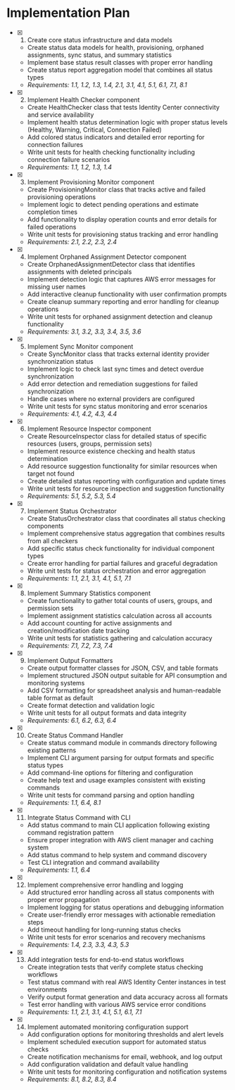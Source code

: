 # Implementation Plan

- [x] 1. Create core status infrastructure and data models
  - Create status data models for health, provisioning, orphaned assignments, sync status, and summary statistics
  - Implement base status result classes with proper error handling
  - Create status report aggregation model that combines all status types
  - _Requirements: 1.1, 1.2, 1.3, 1.4, 2.1, 3.1, 4.1, 5.1, 6.1, 7.1, 8.1_

- [x] 2. Implement Health Checker component
  - Create HealthChecker class that tests Identity Center connectivity and service availability
  - Implement health status determination logic with proper status levels (Healthy, Warning, Critical, Connection Failed)
  - Add colored status indicators and detailed error reporting for connection failures
  - Write unit tests for health checking functionality including connection failure scenarios
  - _Requirements: 1.1, 1.2, 1.3, 1.4_

- [x] 3. Implement Provisioning Monitor component
  - Create ProvisioningMonitor class that tracks active and failed provisioning operations
  - Implement logic to detect pending operations and estimate completion times
  - Add functionality to display operation counts and error details for failed operations
  - Write unit tests for provisioning status tracking and error handling
  - _Requirements: 2.1, 2.2, 2.3, 2.4_

- [x] 4. Implement Orphaned Assignment Detector component
  - Create OrphanedAssignmentDetector class that identifies assignments with deleted principals
  - Implement detection logic that captures AWS error messages for missing user names
  - Add interactive cleanup functionality with user confirmation prompts
  - Create cleanup summary reporting and error handling for cleanup operations
  - Write unit tests for orphaned assignment detection and cleanup functionality
  - _Requirements: 3.1, 3.2, 3.3, 3.4, 3.5, 3.6_

- [x] 5. Implement Sync Monitor component
  - Create SyncMonitor class that tracks external identity provider synchronization status
  - Implement logic to check last sync times and detect overdue synchronization
  - Add error detection and remediation suggestions for failed synchronization
  - Handle cases where no external providers are configured
  - Write unit tests for sync status monitoring and error scenarios
  - _Requirements: 4.1, 4.2, 4.3, 4.4_

- [x] 6. Implement Resource Inspector component
  - Create ResourceInspector class for detailed status of specific resources (users, groups, permission sets)
  - Implement resource existence checking and health status determination
  - Add resource suggestion functionality for similar resources when target not found
  - Create detailed status reporting with configuration and update times
  - Write unit tests for resource inspection and suggestion functionality
  - _Requirements: 5.1, 5.2, 5.3, 5.4_

- [x] 7. Implement Status Orchestrator
  - Create StatusOrchestrator class that coordinates all status checking components
  - Implement comprehensive status aggregation that combines results from all checkers
  - Add specific status check functionality for individual component types
  - Create error handling for partial failures and graceful degradation
  - Write unit tests for status orchestration and error aggregation
  - _Requirements: 1.1, 2.1, 3.1, 4.1, 5.1, 7.1_

- [x] 8. Implement Summary Statistics component
  - Create functionality to gather total counts of users, groups, and permission sets
  - Implement assignment statistics calculation across all accounts
  - Add account counting for active assignments and creation/modification date tracking
  - Write unit tests for statistics gathering and calculation accuracy
  - _Requirements: 7.1, 7.2, 7.3, 7.4_

- [x] 9. Implement Output Formatters
  - Create output formatter classes for JSON, CSV, and table formats
  - Implement structured JSON output suitable for API consumption and monitoring systems
  - Add CSV formatting for spreadsheet analysis and human-readable table format as default
  - Create format detection and validation logic
  - Write unit tests for all output formats and data integrity
  - _Requirements: 6.1, 6.2, 6.3, 6.4_

- [x] 10. Create Status Command Handler
  - Create status command module in commands directory following existing patterns
  - Implement CLI argument parsing for output formats and specific status types
  - Add command-line options for filtering and configuration
  - Create help text and usage examples consistent with existing commands
  - Write unit tests for command parsing and option handling
  - _Requirements: 1.1, 6.4, 8.1_

- [x] 11. Integrate Status Command with CLI
  - Add status command to main CLI application following existing command registration pattern
  - Ensure proper integration with AWS client manager and caching system
  - Add status command to help system and command discovery
  - Test CLI integration and command availability
  - _Requirements: 1.1, 6.4_

- [x] 12. Implement comprehensive error handling and logging
  - Add structured error handling across all status components with proper error propagation
  - Implement logging for status operations and debugging information
  - Create user-friendly error messages with actionable remediation steps
  - Add timeout handling for long-running status checks
  - Write unit tests for error scenarios and recovery mechanisms
  - _Requirements: 1.4, 2.3, 3.3, 4.3, 5.3_

- [x] 13. Add integration tests for end-to-end status workflows
  - Create integration tests that verify complete status checking workflows
  - Test status command with real AWS Identity Center instances in test environments
  - Verify output format generation and data accuracy across all formats
  - Test error handling with various AWS service error conditions
  - _Requirements: 1.1, 2.1, 3.1, 4.1, 5.1, 6.1, 7.1_

- [x] 14. Implement automated monitoring configuration support
  - Add configuration options for monitoring thresholds and alert levels
  - Implement scheduled execution support for automated status checks
  - Create notification mechanisms for email, webhook, and log output
  - Add configuration validation and default value handling
  - Write unit tests for monitoring configuration and notification systems
  - _Requirements: 8.1, 8.2, 8.3, 8.4_
